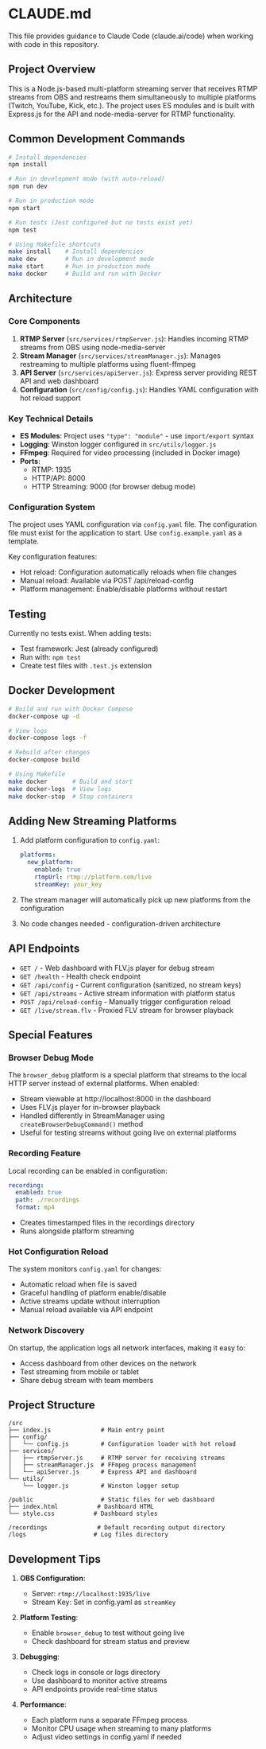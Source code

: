 # CLAUDE.md

This file provides guidance to Claude Code (claude.ai/code) when working with code in this repository.

## Project Overview

This is a Node.js-based multi-platform streaming server that receives RTMP streams from OBS and restreams them simultaneously to multiple platforms (Twitch, YouTube, Kick, etc.). The project uses ES modules and is built with Express.js for the API and node-media-server for RTMP functionality.

## Common Development Commands

```bash
# Install dependencies
npm install

# Run in development mode (with auto-reload)
npm run dev

# Run in production mode
npm start

# Run tests (Jest configured but no tests exist yet)
npm test

# Using Makefile shortcuts
make install    # Install dependencies
make dev        # Run in development mode
make start      # Run in production mode
make docker     # Build and run with Docker
```

## Architecture

### Core Components

1. **RTMP Server** (`src/services/rtmpServer.js`): Handles incoming RTMP streams from OBS using node-media-server
2. **Stream Manager** (`src/services/streamManager.js`): Manages restreaming to multiple platforms using fluent-ffmpeg
3. **API Server** (`src/services/apiServer.js`): Express server providing REST API and web dashboard
4. **Configuration** (`src/config/config.js`): Handles YAML configuration with hot reload support

### Key Technical Details

- **ES Modules**: Project uses `"type": "module"` - use `import/export` syntax
- **Logging**: Winston logger configured in `src/utils/logger.js`
- **FFmpeg**: Required for video processing (included in Docker image)
- **Ports**: 
  - RTMP: 1935
  - HTTP/API: 8000
  - HTTP Streaming: 9000 (for browser debug mode)

### Configuration System

The project uses YAML configuration via `config.yaml` file. The configuration file must exist for the application to start. Use `config.example.yaml` as a template.

Key configuration features:
- Hot reload: Configuration automatically reloads when file changes
- Manual reload: Available via POST /api/reload-config
- Platform management: Enable/disable platforms without restart

## Testing

Currently no tests exist. When adding tests:
- Test framework: Jest (already configured)
- Run with: `npm test`
- Create test files with `.test.js` extension

## Docker Development

```bash
# Build and run with Docker Compose
docker-compose up -d

# View logs
docker-compose logs -f

# Rebuild after changes
docker-compose build

# Using Makefile
make docker       # Build and start
make docker-logs  # View logs
make docker-stop  # Stop containers
```

## Adding New Streaming Platforms

1. Add platform configuration to `config.yaml`:
   ```yaml
   platforms:
     new_platform:
       enabled: true
       rtmpUrl: rtmp://platform.com/live
       streamKey: your_key
   ```

2. The stream manager will automatically pick up new platforms from the configuration
3. No code changes needed - configuration-driven architecture

## API Endpoints

- `GET /` - Web dashboard with FLV.js player for debug stream
- `GET /health` - Health check endpoint
- `GET /api/config` - Current configuration (sanitized, no stream keys)
- `GET /api/streams` - Active stream information with platform status
- `POST /api/reload-config` - Manually trigger configuration reload
- `GET /live/stream.flv` - Proxied FLV stream for browser playback

## Special Features

### Browser Debug Mode

The `browser_debug` platform is a special platform that streams to the local HTTP server instead of external platforms. When enabled:
- Stream viewable at http://localhost:8000 in the dashboard
- Uses FLV.js player for in-browser playback
- Handled differently in StreamManager using `createBrowserDebugCommand()` method
- Useful for testing streams without going live on external platforms

### Recording Feature

Local recording can be enabled in configuration:
```yaml
recording:
  enabled: true
  path: ./recordings
  format: mp4
```
- Creates timestamped files in the recordings directory
- Runs alongside platform streaming

### Hot Configuration Reload

The system monitors `config.yaml` for changes:
- Automatic reload when file is saved
- Graceful handling of platform enable/disable
- Active streams update without interruption
- Manual reload available via API endpoint

### Network Discovery

On startup, the application logs all network interfaces, making it easy to:
- Access dashboard from other devices on the network
- Test streaming from mobile or tablet
- Share debug stream with team members

## Project Structure

```
/src
├── index.js              # Main entry point
├── config/
│   └── config.js         # Configuration loader with hot reload
├── services/
│   ├── rtmpServer.js     # RTMP server for receiving streams
│   ├── streamManager.js  # FFmpeg process management
│   └── apiServer.js      # Express API and dashboard
└── utils/
    └── logger.js         # Winston logger setup

/public                   # Static files for web dashboard
├── index.html           # Dashboard HTML
└── style.css           # Dashboard styles

/recordings              # Default recording output directory
/logs                   # Log files directory
```

## Development Tips

1. **OBS Configuration**: 
   - Server: `rtmp://localhost:1935/live`
   - Stream Key: Set in config.yaml as `streamKey`

2. **Platform Testing**: 
   - Enable `browser_debug` to test without going live
   - Check dashboard for stream status and preview

3. **Debugging**:
   - Check logs in console or logs directory
   - Use dashboard to monitor active streams
   - API endpoints provide real-time status

4. **Performance**: 
   - Each platform runs a separate FFmpeg process
   - Monitor CPU usage when streaming to many platforms
   - Adjust video settings in config.yaml if needed